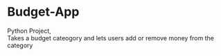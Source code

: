 # Budget-App
Python Project,  
Takes a budget cateogory and
lets users add or remove money from the category

